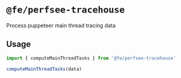 # `@fe/perfsee-tracehouse`

Process puppeteer main thread tracing data

## Usage

```ts
import { computeMainThreadTasks } from '@fe/perfsee-tracehouse'

computeMainThreadTasks(data)
```
